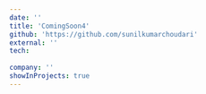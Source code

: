 ```yaml
---
date: ''
title: 'ComingSoon4'
github: 'https://github.com/sunilkumarchoudari'
external: ''
tech:
  
company: ''
showInProjects: true
---
```



